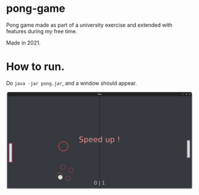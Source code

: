 # pong-game

Pong game made as part of a university exercise and extended with features during my free time.

Made in 2021.

# How to run.

Do `java -jar pong.jar`, and a window should appear.

![Pong screenshot](images/pong_screenshot.png)

